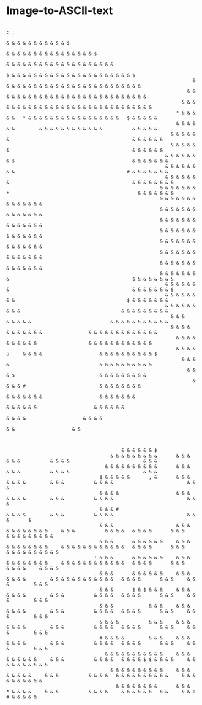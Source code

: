 # Image-to-ASCII-text

                                                                                                : ;                                                                                                     
                                                                                      & & & & & & & & & & & $                                                                                           
                                                                                  & & & & & & & & & & & & & & & & $                                                                                     
                                                                              & & & & & & & & & & & & & & & & & & & &                                                                                   
                                                                          $ & & & & & & & & & & & & & & & & & & & & & & $                                                                               
                                                                        & & & & & & & & & & & & & & & & & & & & & & & & & &                                                                             
                                                                      & & & & & & & & & & & & & & & & & & & & & & & & & & & &                                                                           
                                                                    & & & & & & & & & & & & & & & & & & & & & & & & & & & & & &                                                                         
                                                                  * & & & & &   * & & & & & & & & & & & & & & & & &   $ & & & & &                                                                       
                                                                  & & & & & &         & & & & & & & & & & & &           & & & & &                                                                       
                                                                & & & & & &                                             & & & & & &                                                                     
                                                                & & & & & &                                             & & & & & &                                                                     
                                                              & & & & & & & $                                           & & & & & & &                                                                   
                                                              & & & & & & & &                                         # & & & & & & &                                                                   
                                                              & & & & & & &                                             & & & & & & & &                                                                 
                                                            & & & & & & & *                                               & & & & & & &                                                                 
                                                            & & & & & & &                                                 & & & & & & &                                                                 
                                                            & & & & & & &                                                 & & & & & & &                                                                 
                                                            & & & & & & &                                                 & & & & & & &                                                                 
                                                            & & & & & & &                                                 $ & & & & & &                                                                 
                                                            & & & & & & &                                                 & & & & & & &                                                                 
                                                            & & & & & & &                                                 & & & & & & &                                                                 
                                                            & & & & & & &                                                 & & & & & & &                                                                 
                                                            & & & & & & & &                                             $ & & & & & & &                                                                 
                                                              & & & & & & &                                             & & & & & & & $                                                                 
                                                              & & & & & & & &                                         $ & & & & & & &                                                                   
                                                              & & & & & & & & &                                     & & & & & & & & &                                                                   
                                                                & & &     & & & & &                             & & & & & & & & & & &                                                                   
                                                                & & & &     & & & & & & &                 & & & & & & & & & & & & &                                                                     
                                                                  & & & &     & & & & & &                   & & & & & & & & & & & &                                                                     
                                                                  & & & & o     & & & &                     & & & & & & & & & & $                                                                       
                                                                    & & & &                                 & & & & & & & & & &                                                                         
                                                                      & & & $                               & & & & & & & & &                                                                           
                                                                        & & & & #                           & & & & & & & &                                                                             
                                                                          & & & & & & &                     & & & & & & &                                                                               
                                                                            & & & & & &                     & & & & & &                                                                                 
                                                                                & & & &                     & & & &                                                                                     
                                                                                    & &                     & &                                                                                         
                                                                                                                                                                                                        
                                                                                                                                                                                                        
                                                                                                                                                                                                        
                                              & & & & & & $                                                                                                                                             
                                          & & & & & & & & &       & & &                       & & &           & & & &                           & & &                                                   
                                        & & & & & & & & & &       & & &                       & & &           & & & &                           & & &                                                   
                                      $ & & & & &       ; &       & & &       & & & &         & & &           & & & &                           & & &                                                   
                                      & & & &                     & & &       & & & &         & & &           & & & &                           & & &                                                   
                                      & & & #                                 & & & $         & & &           & & & &                           & & &       $                                           
                                      & & &                       & & &   & & & & & & & &     & & &           & & & &   & & & &       & & &     & & & & & & & & &                                       
                                      & & &       & & & & & &     & & &   & & & & & & & &     & & & & & & & & & & & &   & & & &       & & &     & & & & & & & & & &                                     
                                    ! & & &       & & & & & &     & & &   & & & & & & & &     & & & & & & & & & & & &   & & & &       & & &     & & & &     & & & &                                     
                                    . & & &       & & & & & &     & & &       & & & &         & & & & & & & & & & & &   & & & &       & & &     & & &         & & &                                     
                                      & & &       $ & $ & & &     & & &       & & & &         & & &           & & & &   & & & &       & & &     & & &         & & &                                     
                                      & & &             & & &     & & &       & & & &         & & &           & & & &   & & & &       & & &     & & &         & & &                                     
                                      & & & &           & & &     & & &       & & & &         & & &           & & & &   & & & &       & & &     & & &         & & &                                     
                                      # & & & &         & & &     & & &       & & & &         & & &           & & & &   & & & &       & & &     & & &         & & &                                     
                                        & & & & & & & & & & &     & & &       & & & & & &     & & &           & & & &   & & & & $ $ & & & &     & & & & & & & & & &                                     
                                          & & & & & & & & & &     & & &         & & & & &     & & &           & & & &   & & & & & & & & & &     & & & & & & & & & &                                     
                                            & & & & & & & &       & & &         * & & & &     & & &           & & & &     & & & & & &   & &     & & : # & & & & &                                       

